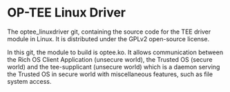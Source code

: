 # OP-TEE Linux Driver

The optee_linuxdriver git, containing the source code for the TEE driver 
module in Linux.
It is distributed under the GPLv2 open-source license.

In this git, the module to build is optee.ko.
It allows communication between the Rich OS Client Application (unsecure
world), the Trusted OS (secure world) and the tee-supplicant (unsecure
world) which is a daemon serving the Trusted OS in secure world with
miscellaneous features, such as file system access.
